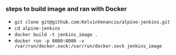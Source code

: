 
### steps to build image and ran with Docker

- `git clone git@github.com:KelvinVenancio/alpine-jenkins.git`
- `cd alpine-jenkins`
- `docker build -t jenkins_image .`
- `docker run -p 8080:8080 -v /var/run/docker.sock:/var/run/docker.sock jenkins_image`
